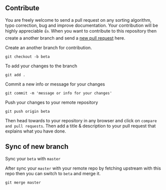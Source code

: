 ## Contribute

You are freely welcome to send a pull request on any sorting algorithm, typo correction, bug and improve documentation. Your contribution will be highly appreciable :thumbsup:. When you want to contribute to this repository then create a another branch and send a [new pull request](https://github.com/Himanshu40/Sorting-Algorithm/compare?expand=1) here.

Create an another branch for contribution.

```git
git checkout -b beta
```

To add your changes to the branch

```git
git add .
```

Commit a new info or message for your changes

```git
git commit -m 'message or info for your changes'
```

Push your changes to your remote repository

```git
git push origin beta
```

Then head towards to your repository in any browser and click on `compare and pull requests`. Then add a title & description to your pull request that explains what you have done.
## Sync of new branch

Sync your `beta` with `master`

After sync your `master` with your remote repo by fetching upstream with this repo then you can switch to `beta` and merge it.

```
git merge master
```
